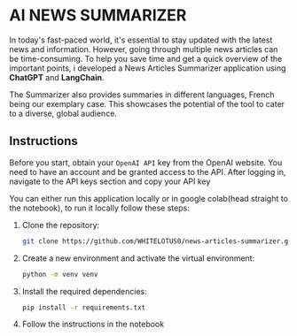 # AI NEWS SUMMARIZER

In today's fast-paced world, it's essential to stay updated with the latest news and information. However, going through multiple news articles can be time-consuming. To help you save time and get a quick overview of the important points, i developed a News Articles Summarizer application using **ChatGPT** and **LangChain**.

The Summarizer also provides summaries in different languages, French being our exemplary case. This showcases the potential of the tool to cater to a diverse, global audience.

## Instructions

Before you start, obtain your `OpenAI API` key from the OpenAI website. You need to have an account and be granted access to the API. After logging in, navigate to the API keys section and copy your API key

You can either run this application locally or in google colab(head straight to the notebook), to run it locally follow these steps:

1. Clone the repository:
    ```bash
    git clone https://github.com/WHITELOTUS0/news-articles-summarizer.git
    ```

2. Create a new environment and activate the virtual environment:
    ```bash
    python -m venv venv
    ```

3. Install the required dependencies:
    ```bash
    pip install -r requirements.txt
    ```

4. Follow the instructions in the notebook